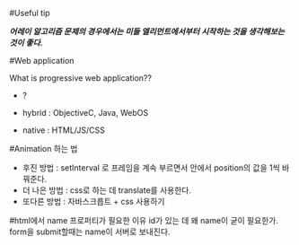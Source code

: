 #Useful tip

***어레이 알고리즘 문제의 경우에서는 미들 엘리먼트에서부터 시작하는 것을 생각해보는 것이 좋다.***


#Web application

What is progressive web application??
- ?

- hybrid : ObjectiveC, Java, WebOS
- native : HTML/JS/CSS

#Animation 하는 법
- 후진 방법 : setInterval 로 프레임을 계속 부르면서 안에서 position의 값을 1씩 바꿔준다.
- 더 나은 방법 : css로 하는 데 translate를 사용한다.
- 또다른 방법 : 자바스크릅트 + css 사용하기

#html에서 name 프로퍼티가 필요한 이유
id가 있는 데 왜 name이 굳이 필요한가. form을 submit할때는 name이 서버로 보내진다.
